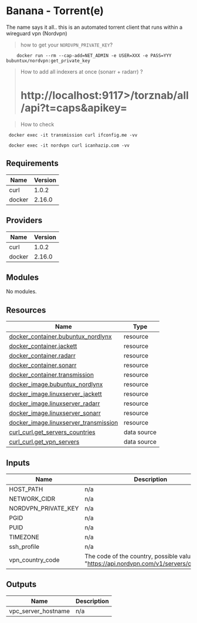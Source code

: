 # Banana - Torrent(e)

The name says it all.. this is an automated torrent client that runs within a wireguard vpn (Nordvpn)

> how to get your `NORDVPN_PRIVATE_KEY`?
```shell
    docker run --rm --cap-add=NET_ADMIN -e USER=XXX -e PASS=YYY bubuntux/nordvpn:get_private_key
```

> How to add all indexers at once (sonarr + radarr) ?
>  # http://localhost:9117>/torznab/all/api?t=caps&apikey=<jackett api key>

> How to check
>
```shell
 docker exec -it transmission curl ifconfig.me -vv
 
 docker exec -it nordvpn curl icanhazip.com -vv
```

<!-- BEGIN_TF_DOCS -->
 ## Requirements

| Name | Version |
|------|---------|
| curl | 1.0.2 |
| docker | 2.16.0 |

## Providers

| Name | Version |
|------|---------|
| curl | 1.0.2 |
| docker | 2.16.0 |

## Modules

No modules.

## Resources

| Name | Type |
|------|------|
| [docker_container.bubuntux_nordlynx](https://registry.terraform.io/providers/kreuzwerker/docker/2.16.0/docs/resources/container) | resource |
| [docker_container.jackett](https://registry.terraform.io/providers/kreuzwerker/docker/2.16.0/docs/resources/container) | resource |
| [docker_container.radarr](https://registry.terraform.io/providers/kreuzwerker/docker/2.16.0/docs/resources/container) | resource |
| [docker_container.sonarr](https://registry.terraform.io/providers/kreuzwerker/docker/2.16.0/docs/resources/container) | resource |
| [docker_container.transmission](https://registry.terraform.io/providers/kreuzwerker/docker/2.16.0/docs/resources/container) | resource |
| [docker_image.bubuntux_nordlynx](https://registry.terraform.io/providers/kreuzwerker/docker/2.16.0/docs/resources/image) | resource |
| [docker_image.linuxserver_jackett](https://registry.terraform.io/providers/kreuzwerker/docker/2.16.0/docs/resources/image) | resource |
| [docker_image.linuxserver_radarr](https://registry.terraform.io/providers/kreuzwerker/docker/2.16.0/docs/resources/image) | resource |
| [docker_image.linuxserver_sonarr](https://registry.terraform.io/providers/kreuzwerker/docker/2.16.0/docs/resources/image) | resource |
| [docker_image.linuxserver_transmission](https://registry.terraform.io/providers/kreuzwerker/docker/2.16.0/docs/resources/image) | resource |
| [curl_curl.get_servers_countries](https://registry.terraform.io/providers/anschoewe/curl/1.0.2/docs/data-sources/curl) | data source |
| [curl_curl.get_vpn_servers](https://registry.terraform.io/providers/anschoewe/curl/1.0.2/docs/data-sources/curl) | data source |

## Inputs

| Name | Description | Type | Default | Required |
|------|-------------|------|---------|:--------:|
| HOST\_PATH | n/a | `string` | n/a | yes |
| NETWORK\_CIDR | n/a | `string` | n/a | yes |
| NORDVPN\_PRIVATE\_KEY | n/a | `string` | n/a | yes |
| PGID | n/a | `number` | n/a | yes |
| PUID | n/a | `number` | n/a | yes |
| TIMEZONE | n/a | `string` | n/a | yes |
| ssh\_profile | n/a | `string` | `""` | no |
| vpn\_country\_code | The code of the country, possible values: "https://api.nordvpn.com/v1/servers/countries" | `string` | `"ES"` | no |

## Outputs

| Name | Description |
|------|-------------|
| vpc\_server\_hostname | n/a |        
<!-- END_TF_DOCS -->
